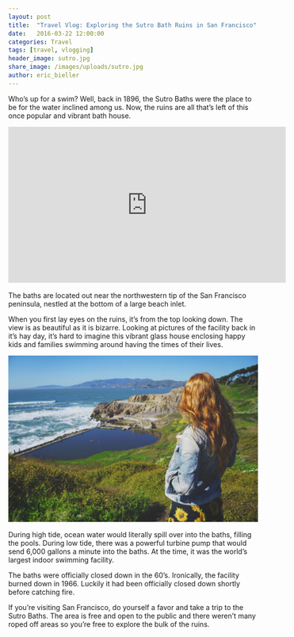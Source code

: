 ```yaml
---
layout: post
title:  "Travel Vlog: Exploring the Sutro Bath Ruins in San Francisco"
date:   2016-03-22 12:00:00
categories: Travel
tags: [travel, vlogging]
header_image: sutro.jpg
share_image: /images/uploads/sutro.jpg
author: eric_bieller
---
```


Who’s up for a swim? Well, back in 1896, the Sutro Baths were the place to be for the water inclined among us. Now, the ruins are all that’s left of this once popular and vibrant bath house.

<iframe width="560" height="315" src="https://www.youtube.com/embed/omOho20_RtQ" frameborder="0" allowfullscreen></iframe>

The baths are located out near the northwestern tip of the San Francisco peninsula, nestled at the bottom of a large beach inlet.

When you first lay eyes on the ruins, it’s from the top looking down. The view is as beautiful as it is bizarre. Looking at pictures of the facility back in it’s hay day, it’s hard to imagine this vibrant glass house enclosing happy kids and families swimming around having the times of their lives.

![allison at sutro baths san francisco](/images/uploads/allison-sutro-baths-san-francisco.jpg)

During high tide, ocean water would literally spill over into the baths, filling the pools. During low tide, there was a powerful turbine pump that would send 6,000 gallons a minute into the baths. At the time, it was the world’s largest indoor swimming facility.

The baths were officially closed down in the 60’s. Ironically, the facility burned down in 1966. Luckily it had been officially closed down shortly before catching fire.

If you’re visiting San Francisco, do yourself a favor and take a trip to the Sutro Baths. The area is free and open to the public and there weren’t many roped off areas so you’re free to explore the bulk of the ruins.

